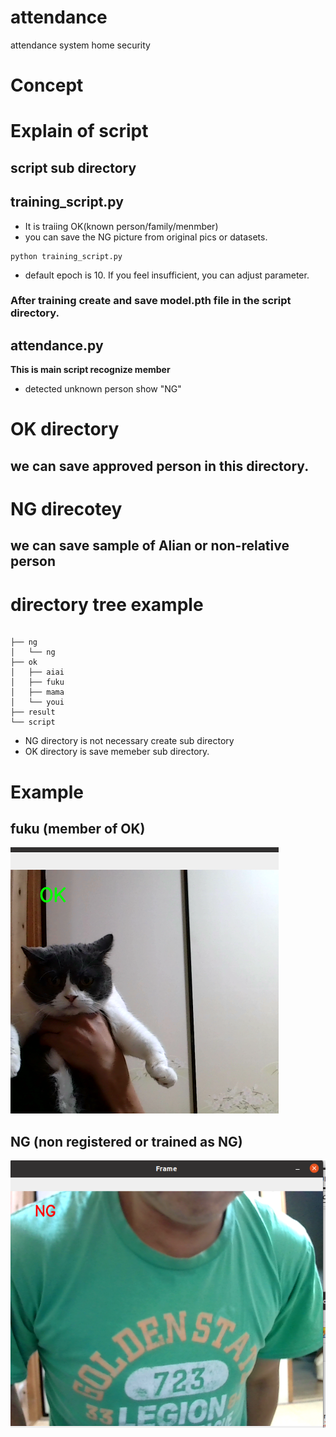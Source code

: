 # attendance
attendance system home security


# Concept



# Explain of script
## script sub directory

## training_script.py
- It is traiing OK(known person/family/menmber)
- you can save the NG picture from original pics or datasets.

```
python training_script.py

```
- default epoch is 10. If you feel insufficient, you can adjust parameter.
### After training create and save model.pth file in the script directory.


## attendance.py
**This is main script recognize member**
- detected unknown person show "NG"

# OK directory 
## we can save approved person in this directory.

# NG direcotey
## we can save sample of Alian or non-relative person

# directory tree example

```

├── ng
│   └── ng
├── ok
│   ├── aiai
│   ├── fuku
│   ├── mama
│   └── youi
├── result
└── script

```

- NG directory is not necessary create sub directory
- OK directory is save memeber sub directory.


# Example 

## fuku (member of OK)
![family member](registered_okmenmber.png "hero")

## NG (non registered or trained as NG)

![Unknown](unknown_person.png "unknown")

